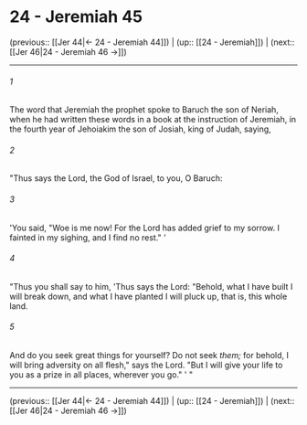 # 24 - Jeremiah 45

(previous:: [[Jer 44|← 24 - Jeremiah 44]]) | (up:: [[24 - Jeremiah]]) | (next:: [[Jer 46|24 - Jeremiah 46 →]])

***


###### 1 
The word that Jeremiah the prophet spoke to Baruch the son of Neriah, when he had written these words in a book at the instruction of Jeremiah, in the fourth year of Jehoiakim the son of Josiah, king of Judah, saying, 

###### 2 
"Thus says the Lord, the God of Israel, to you, O Baruch: 

###### 3 
'You said, "Woe is me now! For the Lord has added grief to my sorrow. I fainted in my sighing, and I find no rest." ' 

###### 4 
"Thus you shall say to him, 'Thus says the Lord: "Behold, what I have built I will break down, and what I have planted I will pluck up, that is, this whole land. 

###### 5 
And do you seek great things for yourself? Do not seek _them;_ for behold, I will bring adversity on all flesh," says the Lord. "But I will give your life to you as a prize in all places, wherever you go." ' "

***

(previous:: [[Jer 44|← 24 - Jeremiah 44]]) | (up:: [[24 - Jeremiah]]) | (next:: [[Jer 46|24 - Jeremiah 46 →]])
